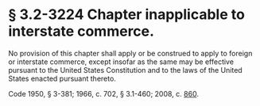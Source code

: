 # § 3.2-3224 Chapter inapplicable to interstate commerce.

<p>No provision of this chapter shall apply or be construed to apply to foreign or interstate commerce, except insofar as the same may be effective pursuant to the United States Constitution and to the laws of the United States enacted pursuant thereto.</p><p>Code 1950, § 3-381; 1966, c. 702, § 3.1-460; 2008, c. <a href='http://lis.virginia.gov/cgi-bin/legp604.exe?081+ful+CHAP0860'>860</a>.</p>